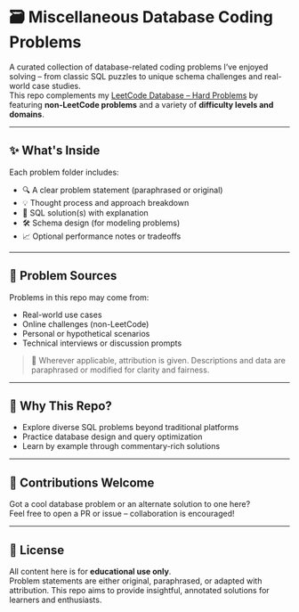 # 🗃️ Miscellaneous Database Coding Problems

A curated collection of database-related coding problems I’ve enjoyed solving – from classic SQL puzzles to unique schema challenges and real-world case studies.  
This repo complements my [LeetCode Database – Hard Problems](https://github.com/your-username/leetcode-database-hard) by featuring **non-LeetCode problems** and a variety of **difficulty levels and domains**.

---

## ✨ What's Inside

Each problem folder includes:

- 🔍 A clear problem statement (paraphrased or original)
- 💡 Thought process and approach breakdown
- 🧾 SQL solution(s) with explanation
- 🛠️ Schema design (for modeling problems)
- 📈 Optional performance notes or tradeoffs

---

## 🎯 Problem Sources

Problems in this repo may come from:

- Real-world use cases  
- Online challenges (non-LeetCode)  
- Personal or hypothetical scenarios  
- Technical interviews or discussion prompts

> 📌 Wherever applicable, attribution is given. Descriptions and data are paraphrased or modified for clarity and fairness.

---

## 🧠 Why This Repo?

- Explore diverse SQL problems beyond traditional platforms  
- Practice database design and query optimization  
- Learn by example through commentary-rich solutions

---

## 🤝 Contributions Welcome

Got a cool database problem or an alternate solution to one here?  
Feel free to open a PR or issue – collaboration is encouraged!

---

## 📎 License

All content here is for **educational use only**.  
Problem statements are either original, paraphrased, or adapted with attribution. This repo aims to provide insightful, annotated solutions for learners and enthusiasts.

